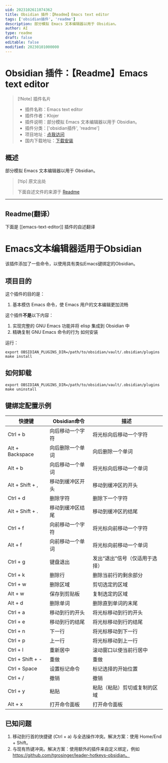 ```yaml
---
uid: 2023102611074362
title: Obsidian 插件：【Readme】Emacs text editor
tags: ['obsidian插件', 'readme']
description: 部分模拟 Emacs 文本编辑器以用于 Obsidian。
author: AI
type: readme
draft: false
editable: false
modified: 20230101000000
---
```


# Obsidian 插件：【Readme】Emacs text editor

> [!Note] 插件名片
> - 插件名称：Emacs text editor
> - 插件作者：Klojer
> - 插件说明：部分模拟 Emacs 文本编辑器以用于 Obsidian。
> - 插件分类：['obsidian插件', 'readme']
> - 项目地址：[点我访问](https://github.com/Klojer/obsidian-emacs-text-editor)
> - 国内下载地址：[下载安装](https://pkmer.cn/products/plugin/pluginMarket/?emacs-text-editor)

## 概述

部分模拟 Emacs 文本编辑器以用于 Obsidian。



> [!tip] 原文出处
> 
>下面自述文件的来源于 [Readme](https://ghproxy.net/https://raw.githubusercontent.com/Klojer/obsidian-emacs-text-editor/main/README.md)
> 

---

## Readme(翻译）

下面是 [[emacs-text-editor]] 插件的自述翻译


# Emacs文本编辑器适用于Obsidian

该插件添加了一些命令，以使用具有类似Emacs键绑定的Obsidian。
## 项目目的

这个插件的目的是：
1. 基本模仿 Emacs 命令，使 Emacs 用户的文本编辑更加流畅

这个插件**不是**以下内容：
1. 实现完整的 GNU Emacs 功能并将 elisp 集成到 Obsidian 中
2. 精确复制 GNU Emacs 命令的行为
如何安装

运行：

```
export OBSIDIAN_PLUGINS_DIR=/path/to/obsidian/vault/.obsidian/plugins
make install
```
## 如何卸载

```
export OBSIDIAN_PLUGINS_DIR=/path/to/obsidian/vault/.obsidian/plugins
make uninstall
```
## 键绑定配置示例

| 快捷键                  | Obsidian命令           | 描述               |
| ----------------------- | -------------------------- | ------------------------- |
| Ctrl + b                | 向后移动一个字符              | 将光标向后移动一个字符 |
| Alt + Backspace         | 向后删除一个单词         | 向后删除一个单词 |
| Alt + b                 | 向后移动一个单词              | 将光标向后移动一个单词 |
| Alt + Shift + ,         | 移动到缓冲区开头        | 移动到缓冲区的开头 |
| Ctrl + d                | 删除字符                | 删除下一个字符 |
| Alt + Shift + .         | 移动到缓冲区结尾              | 移动到缓冲区的结尾 |
| Ctrl + f                | 向前移动一个字符               | 将光标向前移动一个字符 |
| Alt + f                 | 向前移动一个单词               | 将光标向前移动一个单词 |
| Ctrl + g                | 键盘退出              | 发出“退出”信号（仅适用于选择） |
| Ctrl + k                | 删除行                  | 删除当前行的剩余部分 |
| Ctrl + w                | 删除区域                | 剪切选定的区域 |
| Alt + w                 | 保存到剪贴板             | 复制选定的区域    |
| Alt + d                 | 删除单词                  | 删除直到单词的末尾 |
| Ctrl + a                | 移动到行的开头     | 将光标移动到行的开头 |
| Ctrl + e                | 移动到行的结尾           | 将光标移动到行的结尾 |
| Ctrl + n                | 下一行                  | 将光标移动到下一行 |
| Ctrl + p                | 上一行              | 将光标移动到上一行 |
| Ctrl + l                | 重新居中                   | 滚动窗口以使当前行居中 |
| Ctrl + Shift + -        | 重做                       | 重做 |
| Ctrl + Space            | 设置标记命令           | 标记选择的开始位置 |
| Ctrl + /                | 撤销                       | 撤销 |
| Ctrl + y                | 粘贴                       | 粘贴（粘贴）剪切或复制的区域 |
| Alt + x                 | 打开命令面板       | 打开命令面板 |
## 已知问题

1. 移动到行首的快捷键 (Ctrl + a) 与全选操作冲突。解决方案：使用 Home/End + Shift。
2. 与现有热键冲突。解决方案：使用额外的插件来自定义绑定，例如 https://github.com/tgrosinger/leader-hotkeys-obsidian。



